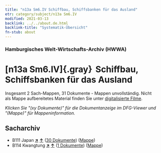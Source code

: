 ```yaml
---
title: "n13a Sm6.IV Schiffbau, Schiffsbanken für das Ausland"
etr: category/subject/n13a Sm6.IV
modified: 2021-03-13
backlink: ../../about.de.html
backlink-title: "Systematik-Übersicht"
fn-stub: about
---
```


### Hamburgisches Welt-Wirtschafts-Archiv (HWWA)
# [n13a Sm6.IV]{.gray}&#8201; Schiffbau, Schiffsbanken für das Ausland&#160; 




Insgesamt 2 Sach-Mappen, 31 Dokumente - Mappen unvollständig.
Nicht als Mappe aufbereitetes Material finden Sie unter [digitalisierte Filme](/film/h1_sh).

_Klicken Sie "(xy Dokumente)" für die Dokumentanzeige im DFG-Viewer und "(Mappe)" für Mappeninformation._

## Sacharchiv



- B111 Japan [**&nearr;**](../../../geo/i/141272/about.de.html "Japan (alle Mappen)") [**&uarr;**](../../../geo/about.de.html#B111 "Ländersystematik") (<a href="https://pm20.zbw.eu/dfgview/sh/141272,161873" title="über: Japan : Schiffbau, Schiffsbanken für das Ausland" target="_blank">30 Dokumente</a>) ([Mappe](http://purl.org/pressemappe20/folder/sh/141272,161873))
- B114 Kwangtung [**&nearr;**](../../../geo/i/141275/about.de.html "Kwangtung (alle Mappen)") [**&uarr;**](../../../geo/about.de.html#B114 "Ländersystematik") (<a href="https://pm20.zbw.eu/dfgview/sh/141275,161873" title="über: Kwangtung : Schiffbau, Schiffsbanken für das Ausland" target="_blank">1 Dokumente</a>) ([Mappe](http://purl.org/pressemappe20/folder/sh/141275,161873))



